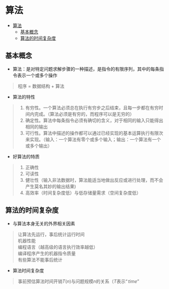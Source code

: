 # 算法

<!-- TOC -->

- [算法](#算法)
  - [基本概念](#基本概念)
  - [算法的时间复杂度](#算法的时间复杂度)

<!-- /TOC -->

## 基本概念

- 算法：是对特定问题求解步骤的一种描述，是指令的有限序列，其中的每条指令表示一个或多个操作

> 程序 = 数据结构 + 算法

- 算法的特性

> 1. 有穷性。一个算法必须总在执行有穷步之后结束，且每一步都在有穷时间内完成。（算法必须是有穷的，而程序可以是无穷的）
> 2. 确定性。算法中每条指令必须有确切的含义，对于相同的输入只能得出相同的输出
> 3. 可行性。算法中描述的操作都可以通过已经实现的基本运算执行有限次来实现。（输入：一个算法有零个或多个输入；输出：一个算法有一个或多个输出）

- 好算法的特质

> 1. 正确性
> 2. 可读性
> 3. 健壮性（输入非法数据时，算法能适当地做出反应或进行处理，而不会产生莫名其妙的输出结果)
> 4. 高效率（时间复杂度低）与低存储量需求（空间复杂度低）

## 算法的时间复杂度

- 与算法本身无关的外界相关因素

> 让算法先运行，事后统计运行时间  
> 机器性能  
> 编程语言（越高级的语言执行效率越低）  
> 编译程序产生的机器指令质量  
> 有些算法不能事后统计

- 算法时间复杂度

> 事前预估算法时间开销$T(n)$与问题规模$n$的关系（$T$表示$“time”$
